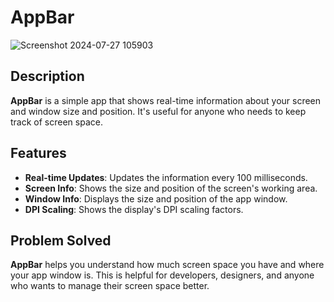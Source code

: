 # AppBar
![Screenshot 2024-07-27 105903](https://github.com/user-attachments/assets/99064d7f-6c78-4252-ae2c-a736c6c40554)

## Description

**AppBar** is a simple app that shows real-time information about your screen and window size and position. It's useful for anyone who needs to keep track of screen space.

## Features

- **Real-time Updates**: Updates the information every 100 milliseconds.
- **Screen Info**: Shows the size and position of the screen's working area.
- **Window Info**: Displays the size and position of the app window.
- **DPI Scaling**: Shows the display's DPI scaling factors.

## Problem Solved

**AppBar** helps you understand how much screen space you have and where your app window is. This is helpful for developers, designers, and anyone who wants to manage their screen space better.
